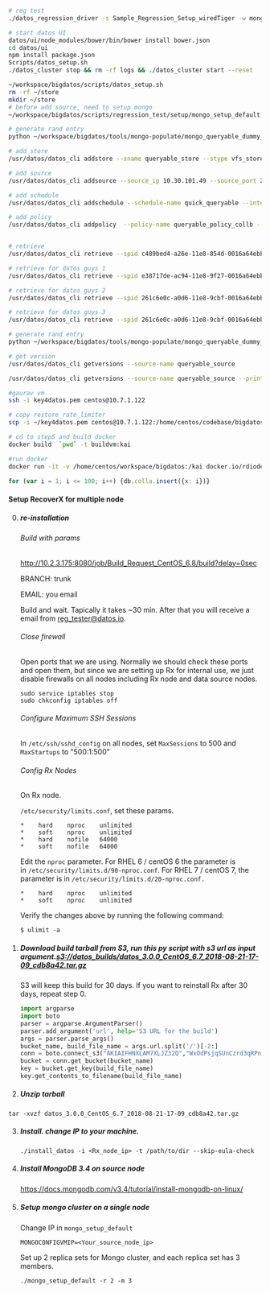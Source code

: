 ```bash
# reg test
./datos_regression_driver -s Sample_Regression_Setup_wiredTiger -w mongo -f Testsuite.kai
```

```bash
# start datos UI
datos/ui/node_modules/bower/bin/bower install bower.json
cd datos/ui
npm install package.json
Scripts/datos_setup.sh
./datos_cluster stop && rm -rf logs && ./datos_cluster start --reset
```

```bash
~/workspace/bigdatos/scripts/datos_setup.sh
rm -rf ~/store
mkdir ~/store
# before add source, need to setup mongo
~/workspace/bigdatos/scripts/regression_test/setup/mongo_setup_default -r 2 -m 3

# generate rand entry
python ~/workspace/bigdatos/tools/mongo-populate/mongo_queryable_dummy_docs.py --host 10.30.101.49 --port 27017 --db_name xy_db --num_entries 1000 --coll_name coll_datos_guys

# add store
/usr/datos/datos_cli addstore --sname queryable_store --stype vfs_store --surl /home/centos/store/

# add source 
/usr/datos/datos_cli addsource --source_ip 10.30.101.49 --source_port 27110 --app_instance_id queryable_source --source_user_name centos --source-type mongo --source-auth-keyfile ~/.ssh/id_rsa

# add schedule
/usr/datos/datos_cli addschedule --schedule-name quick_queryable --interval 2m --retention-period 10m --retention-frequency 10m

# add policy
/usr/datos/datos_cli addpolicy  --policy-name queryable_policy_collb --mgmt-object xy_db.collb --src-type mongo --cluster-name queryable_source --stg-name queryable_store --schedule-name quick_queryable --start-time 0s


# retrieve 
/usr/datos/datos_cli retrieve --spid c489bed4-a26e-11e8-854d-0016a64ebb16 --source-name queryable_source --mgmt-object xy_db.colla --target-name queryable_source --target-mgmt-obj xy_db.kai --version-time 1534551145 --dest-path ~/retrieve_dir/

# retrieve for datos guys 1
/usr/datos/datos_cli retrieve --spid e38717de-ac94-11e8-9f27-0016a64ebb16 --source-name queryable_source --mgmt-object xy_db.coll_datos_guys --target-name queryable_source --target-mgmt-obj xy_db.coll_datos_with_query_2 --version-time 1535661723 --dest-path ~/retrieve_dir/ --target-query "select name,age,info.pet.species,info.lucky_number WHERE int32 info.lucky_number.0.a > 30 AND ((utf8 info.pet.species = cat OR utf8 info.pet.species = dog) AND utf8 info.birth_place = US)"

# retrieve for datos guys 2
/usr/datos/datos_cli retrieve --spid 261c6e0c-a0d6-11e8-9cbf-0016a64ebb16 --source-name queryable_source --mgmt-object xy_db.coll_datos_guys --target-name queryable_source --target-mgmt-obj xy_db.coll_datos_with_query_2 --version-time 1534372978 --dest-path ~/retrieve_dir/ --target-query "where utf8 name = Kai and int32 age < 50 and bool married = 1 and utf8 minkey key_1 * and maxkey key_2 *"

# retrieve for datos guys 3
/usr/datos/datos_cli retrieve --spid 261c6e0c-a0d6-11e8-9cbf-0016a64ebb16 --source-name queryable_source --mgmt-object xy_db.coll_datos_guys --target-name queryable_source --target-mgmt-obj xy_db.coll_datos_with_query_2 --version-time 1534372978 --dest-path ~/retrieve_dir/ --target-query "where utf8 name = 'Gaurav Old' or utf8 name = 'Gaurav New' and int32 age < 50 and bool married = 1"

# generate rand entry
python ~/workspace/bigdatos/tools/mongo-populate/mongo_queryable_dummy_docs.py --host 10.30.101.49 --port 27017 --db_name xy_db --num_entries 1000 --coll_name coll_datos_guys

# get version
/usr/datos/datos_cli getversions --source-name queryable_source

/usr/datos/datos_cli getversions --source-name queryable_source --print-pretty no
```

```bash
#gaurav vm
ssh -i key4datos.pem centos@10.7.1.122

# copy restore_rate_limiter
scp -i ~/key4datos.pem centos@10.7.1.122:/home/centos/codebase/bigdatos_queryable/bigdatos/datos/init_code/restore_rate_limiter datos/init_code/

# cd to step5 and build docker
docker build  `pwd` -t buildvm:kai

#run docker
docker run -it -v /home/centos/workspace/bigdatos:/kai docker.io/rdiodev/datos:buildvm.latest
```

```js
for (var i = 1; i <= 100; i++) {db.colla.insert({x: i})}
```







#### Setup RecoverX for multiple node

0. ##### re-installation

   ###### Build with params

   http://10.2.3.175:8080/job/Build_Request_CentOS_6.8/build?delay=0sec

   BRANCH: trunk

   EMAIL: you email

   Build and wait. Tapically it takes ~30 min. After that you will receive a email from reg_tester@datos.io.

   ###### Close firewall

   Open ports that we are using. Normally we should check these ports and open them, but since we are setting up Rx for internal use, we just disable firewalls on all nodes including Rx node and data source nodes.

   ```shell
   sudo service iptables stop
   sudo chkconfig iptables off
   ```

   ###### Configure Maximum SSH Sessions

   In `/etc/ssh/sshd_config` on all nodes, set `MaxSessions` to 500 and `MaxStartups` to "500:1:500"

   ###### Config Rx Nodes

   On Rx node.

   `/etc/security/limits.conf`, set these params.

   ```shell
   *    hard    nproc    unlimited
   *    soft    nproc    unlimited
   *    hard    nofile   64000
   *    soft    nofile   64000
   ```

   Edit the `nproc` parameter. For RHEL 6 / centOS 6 the parameter is in `/etc/security/limits.d/90-nproc.conf`. For RHEL 7 / centOS 7, the parameter is in `/etc/security/limits.d/20-nproc.conf.`

   ```shell
   *    hard    nproc    unlimited
   *    soft    nproc    unlimited
   ```

   Verify the changes above by running the following command:

   ```shell
   $ ulimit -a
   ```

   

1. ##### Download build tarball from S3, run this py script with s3 url as input argument.<s3://datos_builds/datos_3.0.0_CentOS_6.7_2018-08-21-17-09_cdb8a42.tar.gz>

   S3 will keep this build for 30 days. If you want to reinstall Rx after 30 days, repeat step 0.

   ```python
   import argparse
   import boto
   parser = argparse.ArgumentParser()
   parser.add_argument('url', help='S3 URL for the build')
   args = parser.parse_args()
   bucket_name, build_file_name = args.url.split('/')[-2:]
   conn = boto.connect_s3("AKIAIFHNXLAM7XLJZ32Q","WxOdPsjqSUnCzrd3qRPnoieS35ZM5ka0uex4oCJQ")
   bucket = conn.get_bucket(bucket_name)
   key = bucket.get_key(build_file_name)
   key.get_contents_to_filename(build_file_name)
   ```

2.  ##### Unzip tarball

   ```shell
   tar -xvzf datos_3.0.0_CentOS_6.7_2018-08-21-17-09_cdb8a42.tar.gz
   ```

3. ##### Install. change IP to your machine.

   ```shell
   ./install_datos -i <Rx_node_ip> -t /path/to/dir --skip-eula-check
   ```

4. ##### Install MongoDB 3.4 on source node

   https://docs.mongodb.com/v3.4/tutorial/install-mongodb-on-linux/

5. ##### Setup mongo cluster on a single node

   Change IP in `mongo_setup_default`

   ```shell
   MONGOCONFIGVMIP=<Your_source_node_ip>
   ```

   Set up 2 replica sets for Mongo cluster, and each replica set has 3 members.

   ```shell
   ./mongo_setup_default -r 2 -m 3
   ```













